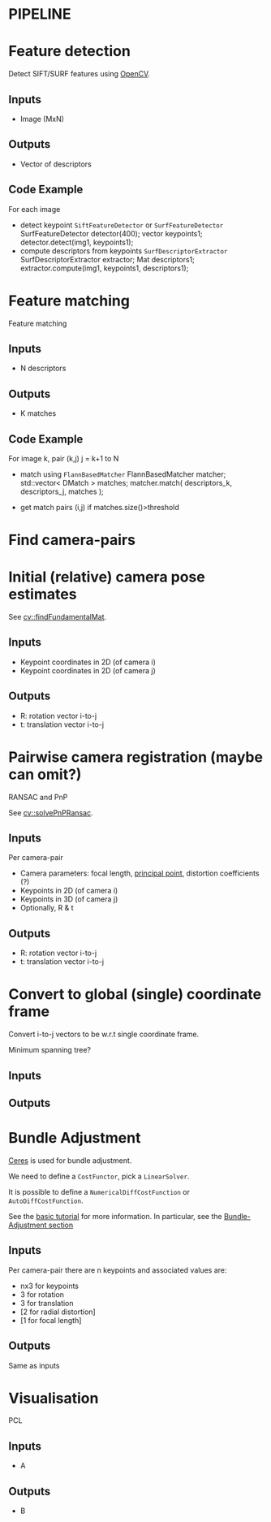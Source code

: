 PIPELINE
========

# Feature detection

Detect SIFT/SURF features using [OpenCV][opencv-sift-example].

## Inputs

* Image (MxN)

## Outputs

* Vector of descriptors

## Code Example

For each image

* detect keypoint `SiftFeatureDetector` or `SurfFeatureDetector`
    SurfFeatureDetector detector(400);
    vector<KeyPoint> keypoints1;
    detector.detect(img1, keypoints1);
* compute descriptors from keypoints `SurfDescriptorExtractor`
    SurfDescriptorExtractor extractor;
    Mat descriptors1;
    extractor.compute(img1, keypoints1, descriptors1);

# Feature matching

Feature matching

## Inputs

* N descriptors

## Outputs

* K matches

## Code Example

For image k, pair (k,j) j = k+1 to N

* match using `FlannBasedMatcher`
    FlannBasedMatcher matcher;
    std::vector< DMatch > matches;
    matcher.match( descriptors_k, descriptors_j, matches );

* get match pairs (i,j) if matches.size()>threshold

# Find camera-pairs


# Initial (relative) camera pose estimates

See [cv::findFundamentalMat][findFundamentalMat].

## Inputs

* Keypoint coordinates in 2D (of camera i)
* Keypoint coordinates in 2D (of camera j)

## Outputs

* R: rotation vector i-to-j
* t: translation vector i-to-j



# Pairwise camera registration (maybe can omit?)

RANSAC and PnP

See [cv::solvePnPRansac][solvePnPRansac].

## Inputs

Per camera-pair

* Camera parameters: focal length, [principal point][wiki-cam-intrins],
distortion coefficients (?)
* Keypoints in 2D (of camera i)
* Keypoints in 3D (of camera j)
* Optionally, R & t

## Outputs

* R: rotation vector i-to-j
* t: translation vector i-to-j



# Convert to global (single) coordinate frame

Convert i-to-j vectors to be w.r.t single coordinate frame.

Minimum spanning tree?

## Inputs

## Outputs



# Bundle Adjustment

[Ceres][ceres-api] is used for bundle adjustment.

We need to define a `CostFunctor`, pick a `LinearSolver`.

It is possible to define a `NumericalDiffCostFunction` or `AutoDiffCostFunction`.

See the [basic tutorial](http://ceres-solver.org/nnls_tutorial.html#hello-world)
for more information. In particular, see the [Bundle-Adjustment section][ceres-BA]

## Inputs

Per camera-pair there are n keypoints and associated values are:

* nx3 for keypoints
* 3 for rotation
* 3 for translation
* [2 for radial distortion]
* [1 for focal length]

## Outputs

Same as inputs



# Visualisation

PCL

## Inputs

* A

## Outputs

* B





<!-- Reference URLs -->
[vlfeat-sift]: http://www.vlfeat.org/api/sift.html
[vlfeat-docs]: http://www.vlfeat.org/api/index.html

[opencv-sift-example]: http://docs.opencv.org/doc/user_guide/ug_features2d.html

[findFundamentalMat]: http://docs.opencv.org/modules/calib3d/doc/camera_calibration_and_3d_reconstruction.html#findfundamentalmat
[solvePnPRansac]: http://docs.opencv.org/modules/calib3d/doc/camera_calibration_and_3d_reconstruction.html#solvepnpransac

[ceres-api]: http://ceres-solver.org/api.html
[ceres-BA]: http://ceres-solver.org/nnls_tutorial.html#bundle-adjustment

[wiki-cam-intrins]: https://en.wikipedia.org/wiki/Camera_resectioning#Intrinsic_parameters

